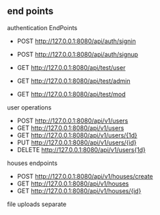 ## end points 


authentication EndPoints

- POST http://127.0.0.1:8080/api/auth/signin
- POST http://127.0.0.1:8080/api/auth/signup

- GET  http://127.0.0.1:8080/api/test/user
- GET  http://127.0.0.1:8080/api/test/admin
- GET  http://127.0.0.1:8080/api/test/mod

user operations
- POST  http://127.0.0.1:8080/api/v1/users
- GET  http://127.0.0.1:8080/api/v1/users
- GET  http://127.0.0.1:8080/api/v1/users/{1d}
- PUT  http://127.0.0.1:8080/api/v1/users/{id}
- DELETE http://127.0.0.1:8080/api/v1/users{1d}

houses endpoints
- POST  http://127.0.0.1:8080/api/v1/houses/create
- GET  http://127.0.0.1:8080/api/v1/houses
- GET  http://127.0.0.1:8080/api/v1/houses/{id}

file uploads separate


